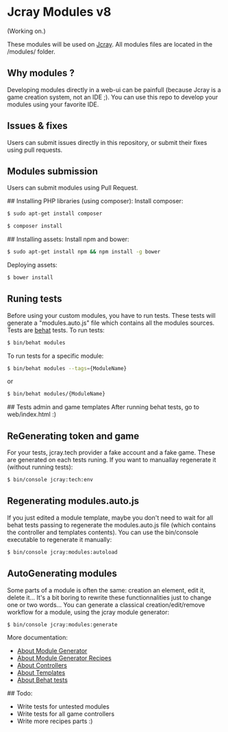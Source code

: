 Jcray Modules v8
===============

(Working on.)

These modules will be used on [Jcray](http://jcray.com).
All modules files are located in the /modules/ folder.

## Why modules ?
Developing modules directly in a web-ui can be painfull (because Jcray is a game creation system, not an IDE ;). You can use this repo to develop your modules using your
favorite IDE.

## Issues & fixes
Users can submit issues directly in this repository, or submit their fixes using pull requests.

## Modules submission
Users can submit modules using Pull Request.

## Installing PHP libraries (using composer):
Install composer:
``` bash
$ sudo apt-get install composer
```
``` bash
$ composer install
```

## Installing assets:
Install npm and bower:
``` bash
$ sudo apt-get install npm && npm install -g bower
```
Deploying assets:
``` bash
$ bower install
```

## Runing tests
Before using your custom modules, you have to run tests. These tests will generate a "modules.auto.js" file which contains all the modules sources.
Tests are [behat](http://behat.org/en/latest/guides.html) tests.
To run tests:
``` bash
$ bin/behat modules
```

To run tests for a specific module:
``` bash
$ bin/behat modules --tags={ModuleName}
```
or
``` bash
$ bin/behat modules/{ModuleName}
```

## Tests admin and game templates
After running behat tests, go to web/index.html :)

## ReGenerating token and game
For your tests, jcray.tech provider a fake account and a fake game. These are generated on each tests runing.
If you want to manuallay regenerate it (without running tests):
``` bash
$ bin/console jcray:tech:env
```

## Regenerating modules.auto.js
If you just edited a module template, maybe you don't need to wait for all behat tests passing to regenerate the modules.auto.js file (which contains the controller and templates contents). You can use the bin/console executable to regenerate it manually:
``` bash
$ bin/console jcray:modules:autoload
```

## AutoGenerating modules
Some parts of a module is often the same: creation an element, edit it, delete it... It's a bit boring to rewrite these functionnalities just to change one or two words... You can generate a classical creation/edit/remove workflow for a module, using the jcray module generator:
``` bash
$ bin/console jcray:modules:generate
```

More documentation:
- [About Module Generator](https://github.com/JcrayDotCom/jcray.modules/blob/master/doc/ModuleGenerator.md)
- [About Module Generator Recipes](https://github.com/JcrayDotCom/jcray.modules/blob/master/doc/ModuleGeneratorRecipes.md)
- [About Controllers](https://github.com/JcrayDotCom/jcray.modules/blob/master/doc/Controllers.md)
- [About Templates](https://github.com/JcrayDotCom/jcray.modules/blob/master/doc/Templates.md)
- [About Behat tests](https://github.com/JcrayDotCom/jcray.modules/blob/master/doc/BehatTests.md)

## Todo:
- Write tests for untested modules
- Write tests for all game controllers
- Write more recipes parts :)
